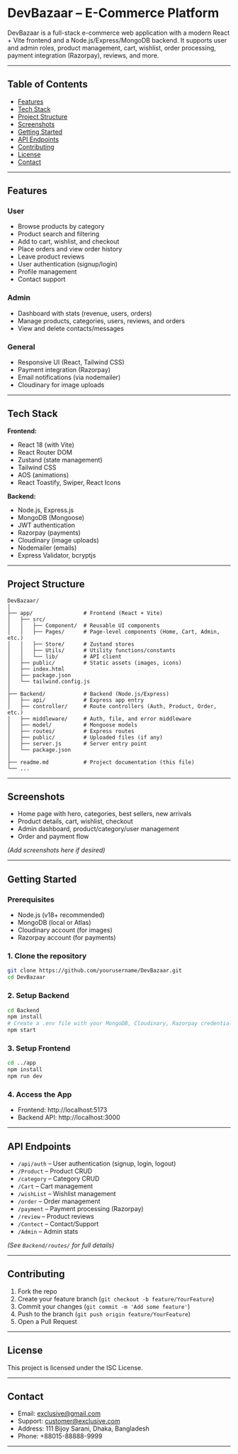 # DevBazaar – E-Commerce Platform

DevBazaar is a full-stack e-commerce web application with a modern React + Vite frontend and a Node.js/Express/MongoDB backend. It supports user and admin roles, product management, cart, wishlist, order processing, payment integration (Razorpay), reviews, and more.

---

## Table of Contents

- [Features](#features)
- [Tech Stack](#tech-stack)
- [Project Structure](#project-structure)
- [Screenshots](#screenshots)
- [Getting Started](#getting-started)
- [API Endpoints](#api-endpoints)
- [Contributing](#contributing)
- [License](#license)
- [Contact](#contact)

---

## Features

### User
- Browse products by category
- Product search and filtering
- Add to cart, wishlist, and checkout
- Place orders and view order history
- Leave product reviews
- User authentication (signup/login)
- Profile management
- Contact support

### Admin
- Dashboard with stats (revenue, users, orders)
- Manage products, categories, users, reviews, and orders
- View and delete contacts/messages

### General
- Responsive UI (React, Tailwind CSS)
- Payment integration (Razorpay)
- Email notifications (via nodemailer)
- Cloudinary for image uploads

---

## Tech Stack

**Frontend:**
- React 18 (with Vite)
- React Router DOM
- Zustand (state management)
- Tailwind CSS
- AOS (animations)
- React Toastify, Swiper, React Icons

**Backend:**
- Node.js, Express.js
- MongoDB (Mongoose)
- JWT authentication
- Razorpay (payments)
- Cloudinary (image uploads)
- Nodemailer (emails)
- Express Validator, bcryptjs

---

## Project Structure

```
DevBazaar/
│
├── app/                # Frontend (React + Vite)
│   ├── src/
│   │   ├── Component/  # Reusable UI components
│   │   ├── Pages/      # Page-level components (Home, Cart, Admin, etc.)
│   │   ├── Store/      # Zustand stores
│   │   ├── Utils/      # Utility functions/constants
│   │   └── lib/        # API client
│   ├── public/         # Static assets (images, icons)
│   ├── index.html
│   ├── package.json
│   └── tailwind.config.js
│
├── Backend/            # Backend (Node.js/Express)
│   ├── api/            # Express app entry
│   ├── controller/     # Route controllers (Auth, Product, Order, etc.)
│   ├── middleware/     # Auth, file, and error middleware
│   ├── model/          # Mongoose models
│   ├── routes/         # Express routes
│   ├── public/         # Uploaded files (if any)
│   ├── server.js       # Server entry point
│   └── package.json
│
├── readme.md           # Project documentation (this file)
└── ...
```

---

## Screenshots

- Home page with hero, categories, best sellers, new arrivals
- Product details, cart, wishlist, checkout
- Admin dashboard, product/category/user management
- Order and payment flow

*(Add screenshots here if desired)*

---

## Getting Started

### Prerequisites

- Node.js (v18+ recommended)
- MongoDB (local or Atlas)
- Cloudinary account (for images)
- Razorpay account (for payments)

### 1. Clone the repository

```sh
git clone https://github.com/yourusername/DevBazaar.git
cd DevBazaar
```

### 2. Setup Backend

```sh
cd Backend
npm install
# Create a .env file with your MongoDB, Cloudinary, Razorpay credentials
npm start
```

### 3. Setup Frontend

```sh
cd ../app
npm install
npm run dev
```

### 4. Access the App

- Frontend: http://localhost:5173
- Backend API: http://localhost:3000

---

## API Endpoints

- `/api/auth` – User authentication (signup, login, logout)
- `/Product` – Product CRUD
- `/category` – Category CRUD
- `/Cart` – Cart management
- `/wishList` – Wishlist management
- `/order` – Order management
- `/payment` – Payment processing (Razorpay)
- `/review` – Product reviews
- `/Contect` – Contact/Support
- `/Admin` – Admin stats

*(See `Backend/routes/` for full details)*

---

## Contributing

1. Fork the repo
2. Create your feature branch (`git checkout -b feature/YourFeature`)
3. Commit your changes (`git commit -m 'Add some feature'`)
4. Push to the branch (`git push origin feature/YourFeature`)
5. Open a Pull Request

---

## License

This project is licensed under the ISC License.

---

## Contact

- Email: exclusive@gmail.com
- Support: customer@exclusive.com
- Address: 111 Bijoy Sarani, Dhaka, Bangladesh
- Phone: +88015-88888-9999

---
